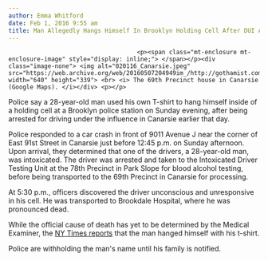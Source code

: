 ```yaml
---
author: Emma Whitford
date: Feb 1, 2016 9:55 am
title: Man Allegedly Hangs Himself In Brooklyn Holding Cell After DUI Arrest 
---
```


	
										<p><span class="mt-enclosure mt-enclosure-image" style="display: inline;"> </span></p><div class="image-none"> <img alt="020116_Canarsie.jpeg" src="https://web.archive.org/web/20160507204949im_/http://gothamist.com/attachments/nyc_ewhitford/020116_Canarsie.jpeg" width="640" height="339"> <br> <i> The 69th Precinct house in Canarsie (Google Maps). </i></div> <p></p>

<p>Police say a 28-year-old man used his own T-shirt to hang himself inside of a holding cell at a Brooklyn police station on Sunday evening, after being arrested for driving under the influence in Canarsie earlier that day. </p>

<p>Police responded to a car crash in front of 9011 Avenue J near the corner of East 91st Street in Canarsie just before 12:45 p.m. on Sunday afternoon. Upon arrival, they determined that one of the drivers, a 28-year-old man, was intoxicated. The driver was arrested and taken to the Intoxicated Driver Testing Unit at the 78th Precinct in Park Slope for blood alcohol testing, before being transported to the 69th Precinct in Canarsie for processing. </p>

<p>At 5:30 p.m., officers discovered the driver unconscious and unresponsive in his cell. He was transported to Brookdale Hospital, where he was pronounced dead. </p>

<p>While the official cause of death has yet to be determined by the Medical Examiner, the <a href="https://web.archive.org/web/20160507204949/http://www.nytimes.com/2016/02/01/nyregion/man-28-is-found-hanged-in-brooklyn-police-station.html?partner=rss&amp;emc=rss&amp;_r=0">NY Times reports</a> that the man hanged himself with his t-shirt. </p>

<p>Police are withholding the man&apos;s name until his family is notified. <br>
</p>					
										
									
				